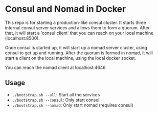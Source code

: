 # Consul and Nomad in Docker

This repo is for starting a production-like consul cluster. It starts 
three internal consul server services and allows them to form a quorum.
After that, it will start a 'consul client' that you can reach on your
local machine (localhost:8500).

Once consul is started up, it will start up a nomad server cluster, using
consul to get up and running. After the quorum is formed in nomad, it
will start a client on the local machine, using the local docker socket.

You can reach the nomad client at localhost:4646

## Usage

- `./bootstrap.sh --all`: Start all the services
- `./bootstrap.sh --consul`: Only start consul
- `./bootstrap.sh --nomad`: Only start nomad (requires consul)


